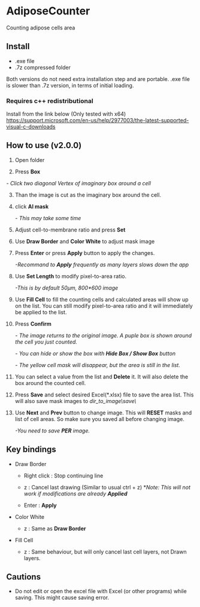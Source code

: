 # AdiposeCounter

Counting adipose cells area

## Install
- .exe file
- .7z compressed folder

Both versions do not need extra installation step and are portable.
.exe file is slower than .7z version, in terms of initial loading.

### Requires c++ redistributional

Install from the link below (Only tested with x64)
https://support.microsoft.com/en-us/help/2977003/the-latest-supported-visual-c-downloads

## How to use (v2.0.0)

1. Open folder

2. Press **Box**

  *- Click two diagonal Vertex of imaginary box around a cell*
 
3. Than the image is cut as the imaginary box around the cell.

4. click **AI mask**

   *- This may take some time*

5. Adjust cell-to-membrane ratio and press **Set** 

4. Use **Draw Border** and **Color White** to adjust mask image

5. Press **Enter** or press **Apply** button to apply the changes.

    *-Recommand to __Apply__ frequently as many layers slows down the app*

6. Use **Set Length** to modify pixel-to-area ratio. 

    *-This is by default 50μm, 800\*600 image*
    
7. Use **Fill Cell** to fill the counting cells and calculated areas will show up on the list. You can still modify pixel-to-area ratio and it will immediately be applied to the list.
    
8. Press **Confirm**

    *- The image returns to the original image. A puple box is shown around the cell you just counted.*
    
    *- You can hide or show the box with **Hide Box / Show Box** button*
    
    *- The yellow cell mask will disappear, but the area is still in the list.*

9. You can select a value from the list and **Delete** it. It will also delete the box around the counted cell.

10. Press **Save** and select desired Excel(\*.xlsx) file to save the area list. This will also save mask images to *dir_to_image\\save\\*

10. Use **Next** and **Prev** button to change image. This will **RESET** masks and list of cell areas. So make sure you saved all before changing image.

    *-You need to save __PER__ image.*

## Key bindings

- Draw Border

  - Right click : Stop continuing line

  - z : Cancel last drawing (Similar to usual ctrl + z) \**Note: This will not work if modifications are already __Applied__*

  - Enter : **Apply**

- Color White

  - z : Same as **Draw Border**

- Fill Cell

  - z : Same behaviour, but will only cancel last cell layers, not Drawn layers.
  
## Cautions
  
  - Do not edit or open the excel file with Excel (or other programs) while saving. This might cause saving error.
 
